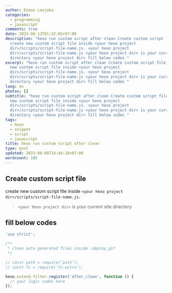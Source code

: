 ```yaml
---
author: Dimas Lanjaka
categories:
  - programming
  - javascript
comments: true
date: 2023-06-13T01:22:02+07:00
description: "hexo run custom script after clean Create custom script file
  create new custom script file inside <your hexo project
  dir>/scripts/script-file-name.js. <your hexo project
  dir>/scripts/script-file-name.js <your hexo project dir> is your current site
  directory <your hexo project dir> fill below codes "
excerpt: "hexo run custom script after clean Create custom script file create
  new custom script file inside <your hexo project
  dir>/scripts/script-file-name.js. <your hexo project
  dir>/scripts/script-file-name.js <your hexo project dir> is your current site
  directory <your hexo project dir> fill below codes "
lang: en
photos: []
subtitle: "hexo run custom script after clean Create custom script file create
  new custom script file inside <your hexo project
  dir>/scripts/script-file-name.js. <your hexo project
  dir>/scripts/script-file-name.js <your hexo project dir> is your current site
  directory <your hexo project dir> fill below codes "
tags:
  - hexo
  - snippet
  - script
  - javascript
title: hexo run custom script after clean
type: post
updated: 2023-08-08T14:44:18+07:00
wordcount: 185
---
```


## Create custom script file
create new custom script file inside `<your hexo project dir>/scripts/script-file-name.js`.
> `<your hexo project dir>` is your current site directory

## fill below codes
```js
'use strict';

/**
 * clean auto generated files inside .deploy_git
 */

// const path = require('path');
// const fs = require('fs-extra');

hexo.extend.filter.register('after_clean', function () {
  // your logic codes here
});
```
